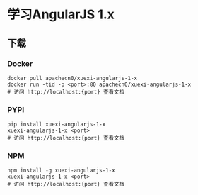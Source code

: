 # 学习AngularJS 1.x

## 下载

### Docker

```
docker pull apachecn0/xuexi-angularjs-1-x
docker run -tid -p <port>:80 apachecn0/xuexi-angularjs-1-x
# 访问 http://localhost:{port} 查看文档
```

### PYPI

```
pip install xuexi-angularjs-1-x
xuexi-angularjs-1-x <port>
# 访问 http://localhost:{port} 查看文档
```

### NPM

```
npm install -g xuexi-angularjs-1-x
xuexi-angularjs-1-x <port>
# 访问 http://localhost:{port} 查看文档
```